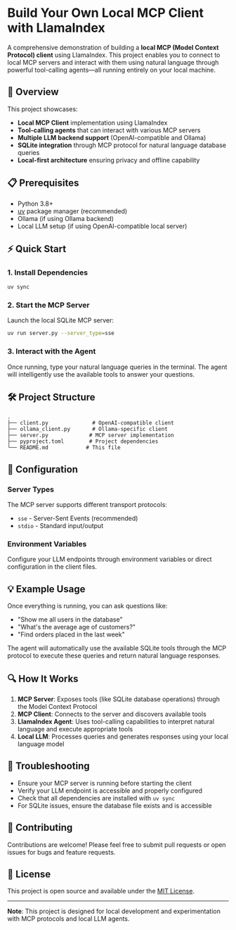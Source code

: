 # Build Your Own Local MCP Client with LlamaIndex

A comprehensive demonstration of building a **local MCP (Model Context Protocol) client** using LlamaIndex. This project enables you to connect to local MCP servers and interact with them using natural language through powerful tool-calling agents—all running entirely on your local machine.

## 🚀 Overview

This project showcases:
- **Local MCP Client** implementation using LlamaIndex
- **Tool-calling agents** that can interact with various MCP servers
- **Multiple LLM backend support** (OpenAI-compatible and Ollama)
- **SQLite integration** through MCP protocol for natural language database queries
- **Local-first architecture** ensuring privacy and offline capability

## 📋 Prerequisites

- Python 3.8+
- [uv](https://github.com/astral-sh/uv) package manager (recommended)
- Ollama (if using Ollama backend)
- Local LLM setup (if using OpenAI-compatible local server)

## ⚡ Quick Start

### 1. Install Dependencies

```sh
uv sync
```

### 2. Start the MCP Server

Launch the local SQLite MCP server:

```sh
uv run server.py --server_type=sse
```

### 3. Interact with the Agent

Once running, type your natural language queries in the terminal. The agent will intelligently use the available tools to answer your questions.

## 🛠️ Project Structure

```
.
├── client.py              # OpenAI-compatible client
├── ollama_client.py       # Ollama-specific client
├── server.py             # MCP server implementation
├── pyproject.toml        # Project dependencies
└── README.md            # This file
```

## 🔧 Configuration

### Server Types
The MCP server supports different transport protocols:
- `sse` - Server-Sent Events (recommended)
- `stdio` - Standard input/output

### Environment Variables
Configure your LLM endpoints through environment variables or direct configuration in the client files.

## 💡 Example Usage

Once everything is running, you can ask questions like:

- "Show me all users in the database"
- "What's the average age of customers?"
- "Find orders placed in the last week"

The agent will automatically use the available SQLite tools through the MCP protocol to execute these queries and return natural language responses.

## 🔍 How It Works

1. **MCP Server**: Exposes tools (like SQLite database operations) through the Model Context Protocol
2. **MCP Client**: Connects to the server and discovers available tools
3. **LlamaIndex Agent**: Uses tool-calling capabilities to interpret natural language and execute appropriate tools
4. **Local LLM**: Processes queries and generates responses using your local language model

## 🐛 Troubleshooting

- Ensure your MCP server is running before starting the client
- Verify your LLM endpoint is accessible and properly configured
- Check that all dependencies are installed with `uv sync`
- For SQLite issues, ensure the database file exists and is accessible

## 🤝 Contributing

Contributions are welcome! Please feel free to submit pull requests or open issues for bugs and feature requests.

## 📄 License

This project is open source and available under the [MIT License](LICENSE).

---

**Note**: This project is designed for local development and experimentation with MCP protocols and local LLM agents.